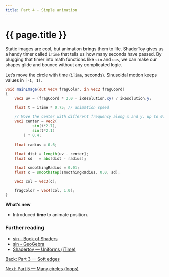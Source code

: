 ```yaml
---
title: Part 4 - Simple animation
---
```

# {{ page.title }}

Static images are cool, but animation brings them to life. ShaderToy gives us a handy timer called `iTime` that tells us how many seconds have passed. By plugging that timer into math functions like `sin` and `cos`, we can make our shapes glide and bounce without any complicated logic.

Let’s move the circle with time (`iTime`, seconds). Sinusoidal motion keeps values in `[-1, 1]`.

```glsl
void mainImage(out vec4 fragColor, in vec2 fragCoord)
{
    vec2 uv = (fragCoord * 2.0 - iResolution.xy) / iResolution.y;

    float t = iTime * 0.75; // animation speed

    // Move the center with different frequency along x and y, up to 0.4 away from the middle
    vec2 center = vec2(
            sin(t*2.7), 
            sin(t*2.1)
        ) * 0.4;
        
    float radius = 0.6;

    float dist = length(uv - center);
    float sd   = abs(dist - radius);

    float smoothingRadius = 0.01;
    float c = smoothstep(smoothingRadius, 0.0, sd);

    vec3 col = vec3(c);

    fragColor = vec4(col, 1.0);
}
```

**What’s new**

* Introduced **time** to animate position.


### Further reading

- [sin - Book of Shaders](https://thebookofshaders.com/glossary/?search=sin)
- [sin - GeoGebra](https://www.geogebra.org/calculator/zej9tece)
- [Shadertoy — Uniforms (iTime)](https://www.shadertoy.com/howto#time)

[Back: Part 3 — Soft edges](part03_soft_edges.md)

[Next: Part 5 — Many circles (loops)](part05_many_circles.md)
